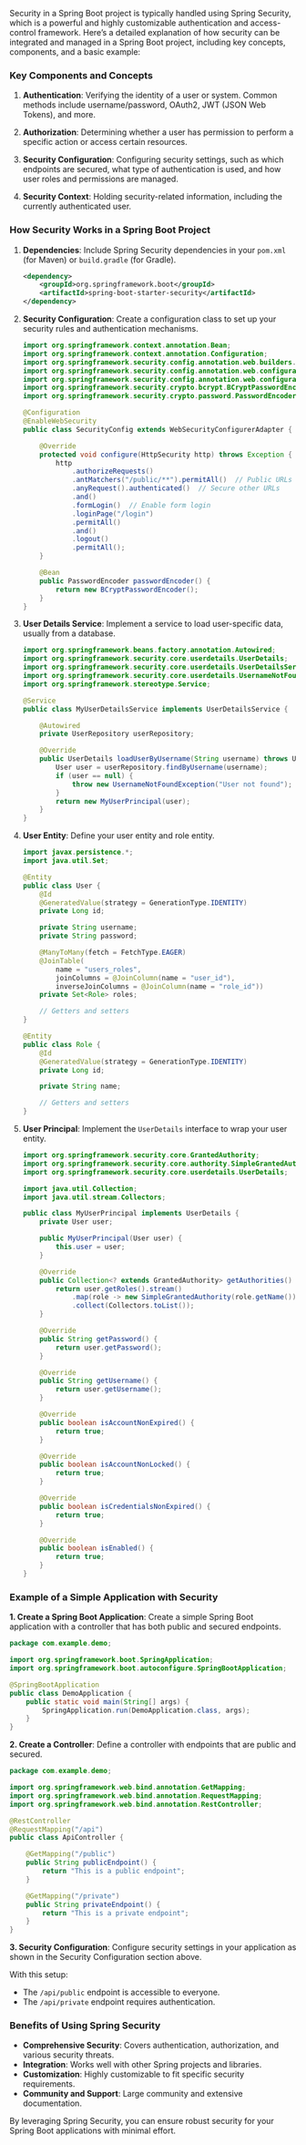 Security in a Spring Boot project is typically handled using Spring Security, which is a powerful and highly customizable authentication and access-control framework. Here’s a detailed explanation of how security can be integrated and managed in a Spring Boot project, including key concepts, components, and a basic example:

### Key Components and Concepts

1. **Authentication**: Verifying the identity of a user or system. Common methods include username/password, OAuth2, JWT (JSON Web Tokens), and more.

2. **Authorization**: Determining whether a user has permission to perform a specific action or access certain resources.

3. **Security Configuration**: Configuring security settings, such as which endpoints are secured, what type of authentication is used, and how user roles and permissions are managed.

4. **Security Context**: Holding security-related information, including the currently authenticated user.

### How Security Works in a Spring Boot Project

1. **Dependencies**:
   Include Spring Security dependencies in your `pom.xml` (for Maven) or `build.gradle` (for Gradle).

   ```xml
   <dependency>
       <groupId>org.springframework.boot</groupId>
       <artifactId>spring-boot-starter-security</artifactId>
   </dependency>
   ```

2. **Security Configuration**:
   Create a configuration class to set up your security rules and authentication mechanisms.

   ```java
   import org.springframework.context.annotation.Bean;
   import org.springframework.context.annotation.Configuration;
   import org.springframework.security.config.annotation.web.builders.HttpSecurity;
   import org.springframework.security.config.annotation.web.configuration.EnableWebSecurity;
   import org.springframework.security.config.annotation.web.configuration.WebSecurityConfigurerAdapter;
   import org.springframework.security.crypto.bcrypt.BCryptPasswordEncoder;
   import org.springframework.security.crypto.password.PasswordEncoder;

   @Configuration
   @EnableWebSecurity
   public class SecurityConfig extends WebSecurityConfigurerAdapter {

       @Override
       protected void configure(HttpSecurity http) throws Exception {
           http
               .authorizeRequests()
               .antMatchers("/public/**").permitAll()  // Public URLs
               .anyRequest().authenticated()  // Secure other URLs
               .and()
               .formLogin()  // Enable form login
               .loginPage("/login")
               .permitAll()
               .and()
               .logout()
               .permitAll();
       }

       @Bean
       public PasswordEncoder passwordEncoder() {
           return new BCryptPasswordEncoder();
       }
   }
   ```

3. **User Details Service**:
   Implement a service to load user-specific data, usually from a database.

   ```java
   import org.springframework.beans.factory.annotation.Autowired;
   import org.springframework.security.core.userdetails.UserDetails;
   import org.springframework.security.core.userdetails.UserDetailsService;
   import org.springframework.security.core.userdetails.UsernameNotFoundException;
   import org.springframework.stereotype.Service;

   @Service
   public class MyUserDetailsService implements UserDetailsService {

       @Autowired
       private UserRepository userRepository;

       @Override
       public UserDetails loadUserByUsername(String username) throws UsernameNotFoundException {
           User user = userRepository.findByUsername(username);
           if (user == null) {
               throw new UsernameNotFoundException("User not found");
           }
           return new MyUserPrincipal(user);
       }
   }
   ```

4. **User Entity**:
   Define your user entity and role entity.

   ```java
   import javax.persistence.*;
   import java.util.Set;

   @Entity
   public class User {
       @Id
       @GeneratedValue(strategy = GenerationType.IDENTITY)
       private Long id;

       private String username;
       private String password;

       @ManyToMany(fetch = FetchType.EAGER)
       @JoinTable(
           name = "users_roles",
           joinColumns = @JoinColumn(name = "user_id"),
           inverseJoinColumns = @JoinColumn(name = "role_id"))
       private Set<Role> roles;

       // Getters and setters
   }

   @Entity
   public class Role {
       @Id
       @GeneratedValue(strategy = GenerationType.IDENTITY)
       private Long id;

       private String name;

       // Getters and setters
   }
   ```

5. **User Principal**:
   Implement the `UserDetails` interface to wrap your user entity.

   ```java
   import org.springframework.security.core.GrantedAuthority;
   import org.springframework.security.core.authority.SimpleGrantedAuthority;
   import org.springframework.security.core.userdetails.UserDetails;

   import java.util.Collection;
   import java.util.stream.Collectors;

   public class MyUserPrincipal implements UserDetails {
       private User user;

       public MyUserPrincipal(User user) {
           this.user = user;
       }

       @Override
       public Collection<? extends GrantedAuthority> getAuthorities() {
           return user.getRoles().stream()
               .map(role -> new SimpleGrantedAuthority(role.getName()))
               .collect(Collectors.toList());
       }

       @Override
       public String getPassword() {
           return user.getPassword();
       }

       @Override
       public String getUsername() {
           return user.getUsername();
       }

       @Override
       public boolean isAccountNonExpired() {
           return true;
       }

       @Override
       public boolean isAccountNonLocked() {
           return true;
       }

       @Override
       public boolean isCredentialsNonExpired() {
           return true;
       }

       @Override
       public boolean isEnabled() {
           return true;
       }
   }
   ```

### Example of a Simple Application with Security

**1. Create a Spring Boot Application**:
Create a simple Spring Boot application with a controller that has both public and secured endpoints.

```java
package com.example.demo;

import org.springframework.boot.SpringApplication;
import org.springframework.boot.autoconfigure.SpringBootApplication;

@SpringBootApplication
public class DemoApplication {
    public static void main(String[] args) {
        SpringApplication.run(DemoApplication.class, args);
    }
}
```

**2. Create a Controller**:
Define a controller with endpoints that are public and secured.

```java
package com.example.demo;

import org.springframework.web.bind.annotation.GetMapping;
import org.springframework.web.bind.annotation.RequestMapping;
import org.springframework.web.bind.annotation.RestController;

@RestController
@RequestMapping("/api")
public class ApiController {

    @GetMapping("/public")
    public String publicEndpoint() {
        return "This is a public endpoint";
    }

    @GetMapping("/private")
    public String privateEndpoint() {
        return "This is a private endpoint";
    }
}
```

**3. Security Configuration**:
Configure security settings in your application as shown in the Security Configuration section above.

With this setup:

- The `/api/public` endpoint is accessible to everyone.
- The `/api/private` endpoint requires authentication.

### Benefits of Using Spring Security

- **Comprehensive Security**: Covers authentication, authorization, and various security threats.
- **Integration**: Works well with other Spring projects and libraries.
- **Customization**: Highly customizable to fit specific security requirements.
- **Community and Support**: Large community and extensive documentation.

By leveraging Spring Security, you can ensure robust security for your Spring Boot applications with minimal effort.